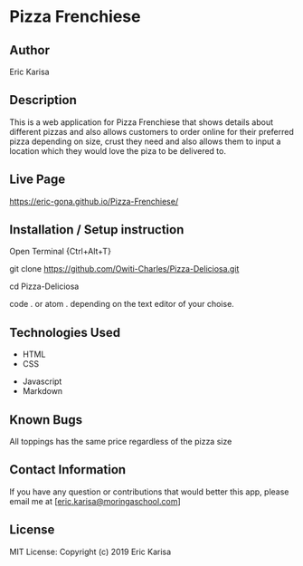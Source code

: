 # Pizza Frenchiese
## Author
Eric Karisa

## Description
This is a web application for Pizza Frenchiese that shows details about different pizzas and also allows customers to order online for their preferred pizza depending on size, crust they need and also allows them to input a location which they would love the piza to be delivered to.

## Live Page
https://eric-gona.github.io/Pizza-Frenchiese/

## Installation / Setup instruction
Open Terminal {Ctrl+Alt+T}

git clone https://github.com/Owiti-Charles/Pizza-Deliciosa.git

cd Pizza-Deliciosa

code . or atom . depending on the text editor of your choise.

## Technologies Used
+ HTML
+ CSS
- Javascript
- Markdown
## Known Bugs
All toppings has the same price regardless of the pizza size
## Contact Information
If you have any question or contributions that would better this app, please email me at [eric.karisa@moringaschool.com]

## License
MIT License:
Copyright (c) 2019 Eric Karisa